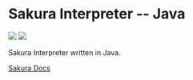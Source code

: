 # Sakura Interpreter -- Java

<img src="https://img.shields.io/badge/Interpreter%20Version-1.0.0.0--beta--1-red" /> <img src="https://img.shields.io/badge/Lang Version-0.1.0--beta.1-green" />

Sakura Interpreter written in Java.

[Sakura Docs](https://sakura-docs.arkinsolomon.net/)
